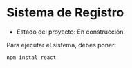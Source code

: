 <h1> Sistema de Registro</h1>

  - Estado del proyecto: En construcción.

Para ejecutar el sistema, debes poner:

```npm instal react```
